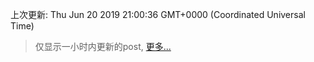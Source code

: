 
  
 上次更新: Thu Jun 20 2019 21:00:36 GMT+0000 (Coordinated Universal Time) 

 > 仅显示一小时内更新的post, [更多...](screenshots/)
  